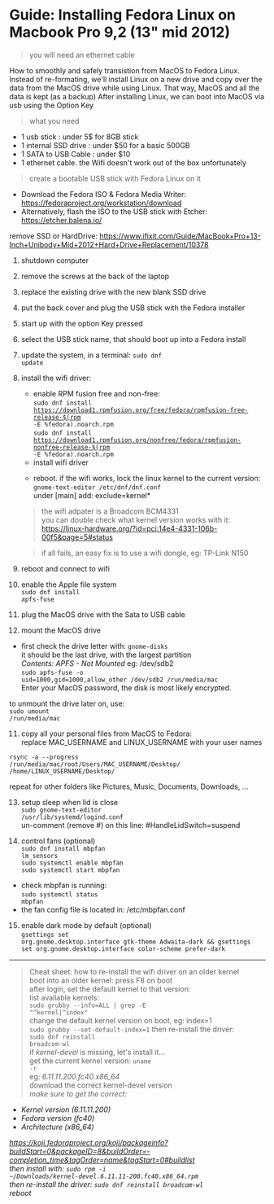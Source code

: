# Guide: Installing Fedora Linux on Macbook Pro 9,2 (13" mid 2012)

> you will need an ethernet cable

How to smoothly and safely transistion from MacOS to Fedora Linux.
Instead of re-formating, we'll install Linux on a new drive
and copy over the data from the MacOS drive while using Linux.
That way, MacOS and all the data is kept (as a backup)
After installing Linux, we can boot into MacOS via usb using the Option Key

> what you need
- 1 usb stick : under 5$ for 8GB stick
- 1 internal SSD drive : under $50 for a basic 500GB
- 1 SATA to USB Cable  : under $10
- 1 ethernet cable. the Wifi doesn't work out of the box unfortunately

> create a bootable USB stick with Fedora Linux on it
- Download the Fedora ISO & Fedora Media Writer:</br>
https://fedoraproject.org/workstation/download
- Alternatively, flash the ISO to the USB stick with Etcher:</br>
https://etcher.balena.io/

remove SSD or HardDrive:
https://www.ifixit.com/Guide/MacBook+Pro+13-Inch+Unibody+Mid+2012+Hard+Drive+Replacement/10378</br>

1) shutdown computer
2) remove the screws at the back of the laptop
3) replace the existing drive with the new blank SSD drive

4) put the back cover and plug the USB stick with the Fedora installer
4) start up with the option Key pressed
5) select the USB stick name, that should boot up into a Fedora install
6) update the system, in a terminal: <code>sudo dnf update</code>
7) install the wifi driver:
   - enable RPM fusion free and non-free:</br>
    <code>sudo dnf install https://download1.rpmfusion.org/free/fedora/rpmfusion-free-release-$(rpm -E %fedora).noarch.rpm</code></br>
    <code>sudo dnf install https://download1.rpmfusion.org/nonfree/fedora/rpmfusion-nonfree-release-$(rpm -E %fedora).noarch.rpm</code>
    - install wifi driver</br>
    <sudo dnf broadcom-wl akmod-wl>

   - reboot. if the wifi works, lock the linux kernel to the current version:
   <code>gnome-text-editor /etc/dnf/dnf.conf</code></br>
   under [main] add: exclude=kernel*

   > the wifi adpater is a Broadcom BCM4331</br>
   you can double check what kernel version works with it:
   https://linux-hardware.org/?id=pci:14e4-4331-106b-00f5&page=5#status

   > if all fails, an easy fix is to use a wifi dongle, eg: TP-Link N150


8) reboot and connect to wifi
9) enable the Apple file system</br>
<code>sudo dnf install apfs-fuse</code></br>

9) plug the MacOS drive with the Sata to USB cable
10) mount the MacOS drive</br>
- first check the drive letter with:
<code>gnome-disks</code></br>
it should be the last drive, with the largest partition</br>
<em>Contents: APFS - Not Mounted</em> eg: /dev/sdb2</br>
<code>sudo apfs-fuse -o uid=1000,gid=1000,allow_other /dev/sdb2 /run/media/mac</code></br>
Enter your MacOS password, the disk is most likely encrypted.

to unmount the drive later on, use:</br>
<code>sudo umount /run/media/mac</code>

11) copy all your personal files from MacOS to Fedora:</br>
replace MAC_USERNAME and LINUX_USERNAME with your user names

<code>rsync -a --progress /run/media/mac/root/Users/MAC_USERNAME/Desktop/ /home/LINUX_USERNAME/Desktop/</code>

repeat for other folders like Pictures, Music, Documents, Downloads, ...

13) setup sleep when lid is close</br>
<code>sudo gnome-text-editor /usr/lib/systemd/logind.conf</code></br>
un-comment (remove #) on this line: #HandleLidSwitch=suspend

14) control fans (optional)</br>
<code>sudo dnf install mbpfan lm_sensors</code></br>
<code>sudo systemctl enable mbpfan</code></br>
<code>sudo systemctl start mbpfan</code></br>
- check mbpfan is running: </br>
<code>sudo systemctl status mbpfan</code></br>
- the fan config file is located in: /etc/mbpfan.conf


15) enable dark mode by default (optional)</br>
<code>gsettings set org.gnome.desktop.interface gtk-theme Adwaita-dark && gsettings set org.gnome.desktop.interface color-scheme prefer-dark</code>

------------------------------------------------------

> Cheat sheet: how to re-install the wifi driver on an older kernel</br>
boot into an older kernel: press F8 on boot</br>
after login, set the default kernel to that version:</br>
list available kernels:</br>
<code>sudo grubby --info=ALL | grep -E "^kernel|^index"</code></br>
change the default kernel version on boot, eg: index=1</br>
<code>sudo grubby --set-default-index=1</code>
then re-install the driver:</br>
<code>sudo dnf reinstall broadcom-wl</code></br>
if <em>kernel-devel</em> is missing, let's install it...</br>
get the current kernel version: <code>uname -r</code></br>
eg: <em>6.11.11.200.fc40.x86_64</em></br>
download the correct kernel-devel version<br>
<em>make sure to get the correct:</br>
- Kernel version (6.11.11.200)
- Fedora version (fc40)
- Architecture (x86_64)

https://koji.fedoraproject.org/koji/packageinfo?buildStart=0&packageID=8&buildOrder=-completion_time&tagOrder=name&tagStart=0#buildlist</br>
then install with: <code>sudo rpm -i ~/Downloads/kernel-devel.6.11.11-200.fc40.x86_64.rpm</code></br>
then re-install the driver: <code>sudo dnf reinstall broadcom-wl</code></br>
reboot






